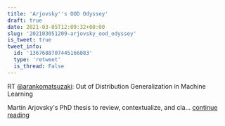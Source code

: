 ```yaml
---
title: 'Arjovsky''s OOD Odyssey'
draft: true
date: 2021-03-05T12:09:32+00:00
slug: '202103051209-arjovsky_ood_odyssey'
is_tweet: true
tweet_info:
  id: '1367688707445166083'
  type: 'retweet'
  is_thread: False
---
```




RT [@arankomatsuzaki](https://x.com/arankomatsuzaki): Out of Distribution Generalization in Machine Learning

Martin Arjovsky's PhD thesis to review, contextualize, and cla… [continue reading](https://x.com/sytelus/status/1367688707445166083)
